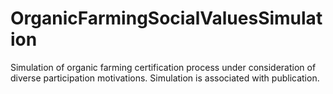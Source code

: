 # OrganicFarmingSocialValuesSimulation
Simulation of organic farming certification process under consideration of diverse participation motivations. Simulation is associated with publication.
